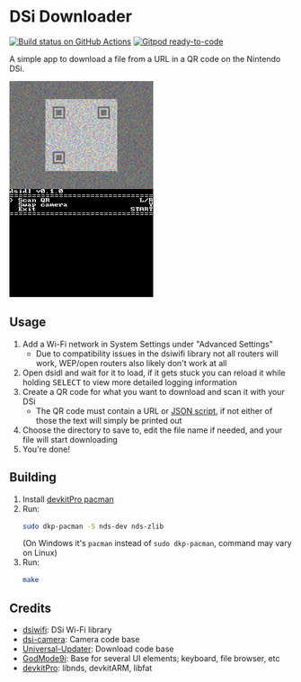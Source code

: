 # DSi Downloader
[![Build status on GitHub Actions](https://github.com/Epicpkmn11/dsidl/actions/workflows/build.yml/badge.svg)](https://github.com/Epicpkmn11/dsidl/actions/workflows/build.yml)
[![Gitpod ready-to-code](https://img.shields.io/badge/Gitpod-ready--to--code-908a85?logo=gitpod)](https://www.gitpod.io)

A simple app to download a file from a URL in a QR code on the Nintendo DSi.

![Screenshot of the main menu](/resources/screenshots/main-menu.png)


## Usage
1. Add a Wi-Fi network in System Settings under "Advanced Settings"
   - Due to compatibility issues in the dsiwifi library not all routers will work, WEP/open routers also likely don't work at all
2. Open dsidl and wait for it to load, if it gets stuck you can reload it while holding <kbd>SELECT</kbd> to view more detailed logging information
3. Create a QR code for what you want to download and scan it with your DSi
   - The QR code must contain a URL or [JSON script](https://github.com/Epicpkmn11/dsidl/wiki/Scripting), if not either of those the text will simply be printed out
5. Choose the directory to save to, edit the file name if needed, and your file will start downloading
6. You're done!

## Building
1. Install [devkitPro pacman](https://devkitpro.org/wiki/Getting_Started)
2. Run:
   ```bash
   sudo dkp-pacman -S nds-dev nds-zlib
   ```
   (On Windows it's `pacman` instead of `sudo dkp-pacman`, command may vary on Linux)
3. Run:
   ```bash
   make
   ```

## Credits
- [dsiwifi](https://github.com/shinyquagsire23/dsiwifi): DSi Wi-Fi library
- [dsi-camera](https://github.com/Epicpkmn11/dsi-camera): Camera code base
- [Universal-Updater](https://github.com/Universal-Team/Universal-Updater): Download code base
- [GodMode9i](https://github.com/DS-Homebrew/GodMode9i): Base for several UI elements; keyboard, file browser, etc
- [devkitPro](https://devkitpro.org): libnds, devkitARM, libfat
